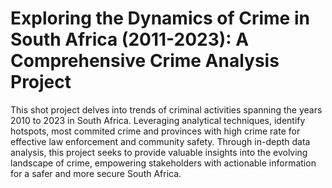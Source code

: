 # Exploring the Dynamics of Crime in South Africa (2011-2023): A Comprehensive Crime Analysis Project
This shot project delves into trends of criminal activities spanning the years 2010 to 2023 in South Africa. Leveraging analytical techniques, identify hotspots, most commited crime and provinces with high crime rate for effective law enforcement and community safety. Through in-depth data analysis, this project seeks to provide valuable insights into the evolving landscape of crime, empowering stakeholders with actionable information for a safer and more secure South Africa.
